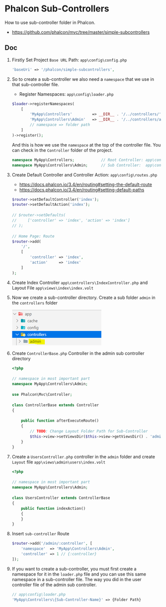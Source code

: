 # Phalcon Sub-Controllers
How to use sub-controller folder in Phalcon.

* https://github.com/phalcon/mvc/tree/master/simple-subcontrollers

## Doc

1. Firstly Set Project `Base URL` Path: `app\config\config.php`

    ```php
    'baseUri' => '/phalcon/simple-subcontrollers',
    ```
2. So to create a sub-controller we also need a `namespace` that we use in that sub-controller file.
    - Register Namespaces: `app\config\loader.php`
    ```php
    $loader->registerNamespaces(
        [
            'MyApp\Controllers'         => __DIR__ . '/../controllers/',        // Root Controller
            'MyApp\Controllers\Admin'   => __DIR__ . '/../controllers/admin'    // Sub Controller
            // namespace => folder path
        ]
    )->register();
    ```
    And this is how we use the `namespace` at the top of the controller file. You can check in the `Controller` folder of the project.
    ```php
    namespace MyApp\Controllers;            // Root Controller: app\controllers\IndexController.php
    namespace MyApp\Controllers\Admin;      // Sub Controller:  app\controllers\admin\UsersController.php
    ```
3. Create Default Controller and Controller Action: `app\config\routes.php`

    - https://docs.phalcon.io/3.4/en/routing#setting-the-default-route
    - https://docs.phalcon.io/3.4/en/routing#setting-default-paths

    ```php
    $router->setDefaultController('index');
    $router->setDefaultAction('index');

    // $router->setDefaults(
    //     ['controller' => 'index', 'action' => 'index']
    // );

    // Home Page: Route
    $router->add(
        '/',
        [
            'controller' => 'index',
            'action'     => 'index'
        ]
    );
    ```
4. Create Index Controller `app\controllers\IndexController.php` and Layout File `app\views\index\index.volt`
5. Now we create a sub-controller directory. Create a sub folder `admin` in the `controllers` folder

    ![](assets/1.png)
6. Create `ControllerBase.php` Controller in the admin sub controller directory

    ```php
    <?php

    // namespace in most important part
    namespace MyApp\Controllers\Admin;

    use Phalcon\Mvc\Controller;

    class ControllerBase extends Controller
    {

        public function afterExecuteRoute()
        {
            // TODO: Change Layout Folder Path for Sub-Controller
            $this->view->setViewsDir($this->view->getViewsDir() . 'admin/');
        }
    }
    ```
7. Create a `UsersController.php` controller in the `admin` folder and create `Layout` file `app\views\admin\users\index.volt`

    ```php
    <?php

    // namespace in most important part
    namespace MyApp\Controllers\Admin;

    class UsersController extends ControllerBase
    {
        public function indexAction()
        {
        }
    }
    ```
8. Insert `sub-controller` Route

    ```php
    $router->add('/admin/:controller', [
        'namespace'  => 'MyApp\Controllers\Admin',
        'controller' => 1 // {:controller}
    ]);
    ```
9. If you want to create a sub-controller, you must first create a namespace for it in the `loader.php` file and you can use this same namespace in a sub-controller file. The way you did in the user controller file of the admin sub controller.

    ```php
    // app\config\loader.php
    'MyApp\Controllers\{Sub-Controller-Name}' => {Folder Path} 
    ```